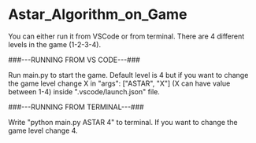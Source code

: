 # Astar_Algorithm_on_Game

You can either run it from VSCode or from terminal. There are 4 different levels in the game (1-2-3-4). 


###---RUNNING FROM VS CODE---###

Run main.py to start the game. Default level is 4 but if you want to change the game level change X in "args": ["ASTAR", "X"] (X can have value between 1-4) inside ".vscode/launch.json" file.

###---RUNNING FROM TERMINAL---###

Write "python main.py ASTAR 4" to terminal. If you want to change the game level change 4.
